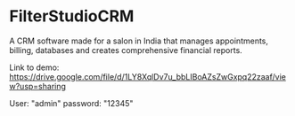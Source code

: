 # FilterStudioCRM
A CRM software made for a salon in India that manages appointments, billing, databases and creates comprehensive financial reports.

Link to demo: https://drive.google.com/file/d/1LY8XqlDv7u_bbLIBoAZsZwGxpq22zaaf/view?usp=sharing

User: "admin"
password: "12345"
